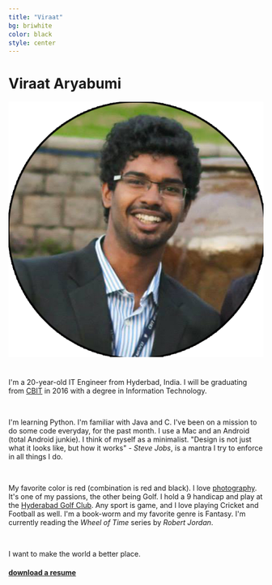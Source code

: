 ```yaml
---
title: "Viraat"
bg: briwhite
color: black
style: center
---
```


# Viraat Aryabumi

<span class="fa-stack subtlecircle" style="font-size:110px; background:rgba(255,255,255,0.1)">
        <img class="header-img" src="/img/Viraat_circle.png" alt="section icon" />
</span>

<br/>

I'm a 20-year-old IT Engineer from Hyderbad, India. I will be graduating from <a href="http://www.cbit.ac.in" target="_blank">CBIT</a> in 2016 with a degree in Information Technology.

<br/>

I'm learning Python. I'm familiar with Java and C. I've been on a mission to do some code everyday, for the past month. I use a Mac and an Android (total Android junkie). I think of myself as a minimalist. "Design is not just what it looks like, but how it works"  - *Steve Jobs*, is a mantra I try to enforce in all things I do. 

<br/>

My favorite color is red (combination is red and black). I love <a href="https://www.facebook.com/var7photography" target="_blank">photography</a>. It's one of my passions, the other being Golf. I hold a 9 handicap and play at the <a href="http://www.hyderabadgolfclub.co.in/HGA/Hyderabad_Golf_Club_Home.html" target="_blank">Hyderabad Golf Club</a>. Any sport is game, and I love playing Cricket and Football as well. I'm a book-worm and my favorite genre is Fantasy. I'm currently reading the *Wheel of Time* series by *Robert Jordan*. 

<br/>

I want to make the world a better place. 

<h4><a href="/var.pdf" target="_blank">download a resume</a></h4>